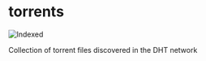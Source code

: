 torrents 
========
![Indexed](https://img.shields.io/badge/indexed-40525-blue)

Collection of torrent files discovered in the DHT network

